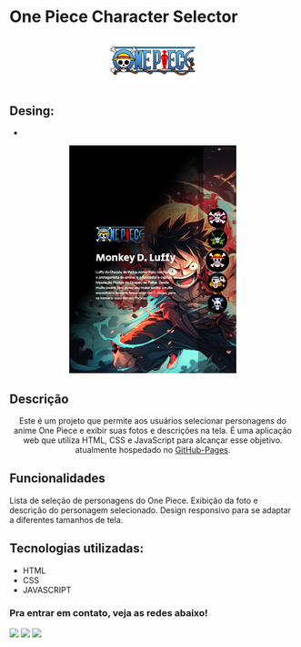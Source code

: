 # One Piece Character Selector
<div align="center">
  <img alt="Logo" src="src/imagens/one-piece-logo.png" width="150" />
</div>

## Desing: 
* 
<p align="center"><img height="400em" src="./src/imagens/projeto-one-piece-web.png" alt="Projeto One Piece"><p>

## Descrição
<div align="center">
  <p align="center">
   Este é um projeto que permite aos usuários selecionar personagens do anime One Piece e exibir suas fotos e descrições na tela. É 
   uma aplicação web que utiliza HTML, CSS e JavaScript para alcançar esse objetivo. atualmente hospedado no 
    <a href="https://gabrielduartep.github.io/projeto-one-piece/">GitHub-Pages</a>.
  </p>
</div>

## Funcionalidades
Lista de seleção de personagens do One Piece.
Exibição da foto e descrição do personagem selecionado.
Design responsivo para se adaptar a diferentes tamanhos de tela.

## Tecnologias utilizadas:

 * HTML
 * CSS
 * JAVASCRIPT

 ### Pra entrar em contato, veja as redes abaixo!
 
<div> 
  <a href="https://instagram.com/dduarte___/" target="_blank"><img src="https://img.shields.io/badge/-Instagram-%23E4405F?style=for-the-badge&logo=instagram&logoColor=white" target="_blank"></a>
  <a href = "https://gabrieldp2011@gmail.com"><img src="https://img.shields.io/badge/-Gmail-%23333?style=for-the-badge&logo=gmail&logoColor=white" target="_blank"></a>
  <a href="https://www.linkedin.com/in/gabriel-duarte-pereira" target="_blank"><img src="https://img.shields.io/badge/-LinkedIn-%230077B5?style=for-the-badge&logo=linkedin&logoColor=white" target="_blank"></a> 
</div>

